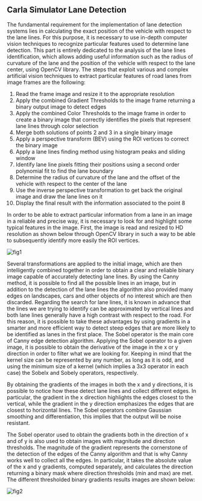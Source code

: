 ## Carla Simulator Lane Detection
The fundamental requirement for the implementation of lane detection systems lies in calculating the exact position of the vehicle with respect to the lane lines. For this purpose, it is necessary to use in-depth computer vision techniques to recognize particular features used to determine lane detection.
This part is entirely dedicated to the analysis of the lane lines identification, which allows adding useful information such as the radius of curvature of the lane and the position of the vehicle with respect to the lane center, using OpenCV library. 
The steps that exploit various and complex artificial vision techniques to extract particular features of road lanes from image frames are the following:

1.	Read the frame image and resize it to the appropriate resolution
2.	Apply the combined Gradient Thresholds to the image frame returning a binary output image to detect edges
3.	Apply the combined Color Thresholds to the image frame in order to create a binary image that correctly identifies the pixels that represent lane lines through color selection
4.	Merge both solutions of points 2 and 3 in a single binary image
5.	Apply a perspective transform (BEV) using the ROI vertices to correct the binary image
6.	Apply a lane lines finding method using histogram peaks and sliding window
7.	Identify lane line pixels fitting their positions using a second order polynomial fit to find the lane boundary
8.	Determine the radius of curvature of the lane and the offset of the vehicle with respect to the center of the lane
9.	Use the inverse perspective transformation to get back the original image and draw the lane lines on it
10.	Display the final result with the information associated to the point 8

In order to be able to extract particular information from a lane in an image in a reliable and precise way, it is necessary to look for and highlight some typical features in the image. First, the image is read and resized to HD resolution as shown below through OpenCV library in such a way to be able to subsequently identify more easily the ROI vertices.


![fig1](https://github.com/ahmedjjameel/Carla_Simulator_Lane_detection/assets/81799459/9eca275a-f604-47e8-b414-6a0a7c828d0f)


Several transformations are applied to the initial image, which are then intelligently combined together in order to obtain a clear and reliable binary image capable of accurately detecting lane lines. By using the Canny method, it is possible to find all the possible lines in an image, but in addition to the detection of the lane lines the algorithm also provided many edges on landscapes, cars and other objects of no interest which are then discarded. Regarding the search for lane lines, it is known in advance that the lines we are trying to identify can be approximated by vertical lines and both lane lines generally have a high contrast with respect to the road. For this reason, it is possible to take these advantages by using gradients in a smarter and more efficient way to detect steep edges that are more likely to be identified as lanes in the first place.
The Sobel operator is the main core of Canny edge detection algorithm. Applying the Sobel operator to a given image, it is possible to obtain the derivative of the image in the x or y direction in order to filter what we are looking for. Keeping in mind that the kernel size can be represented by any number, as long as it is odd, and using the minimum size of a kernel (which implies a 3x3 operator in each case) the Sobelx and Sobely operators, respectively.

By obtaining the gradients of the images in both the x and y directions, it is possible to notice how these detect lane lines and collect different edges. In particular, the gradient in the x direction highlights the edges closest to the vertical, while the gradient in the y direction emphasizes the edges that are closest to horizontal lines. The Sobel operators combine Gaussian smoothing and differentiation, this implies that the output will be noise resistant.

The Sobel operator used to obtain the gradients both in the direction of x and of y is also used to obtain images with magnitude and direction thresholds. The magnitude of the gradient represents the cornerstone of the detection of the edges of the Canny algorithm and that is why Canny works well to collect all the edges. In particular, it takes the absolute value of the x and y gradients, computed separately, and calculates the direction returning a binary mask where direction thresholds (min and max) are met. The different thresholded binary gradients results images are shown below:

![fig2](https://github.com/ahmedjjameel/Carla_Simulator_Lane_detection/assets/81799459/b753e0c2-5705-4040-8203-6bebf2b6a243)








